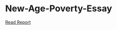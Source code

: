 # New-Age-Poverty-Essay
[Read Report](https://calumdixon.github.io/New-Age-Poverty-Essay/introduction.html)
